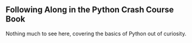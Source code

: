 ## Following Along in the Python Crash Course Book

Nothing much to see here, covering the basics of Python out of curiosity.
